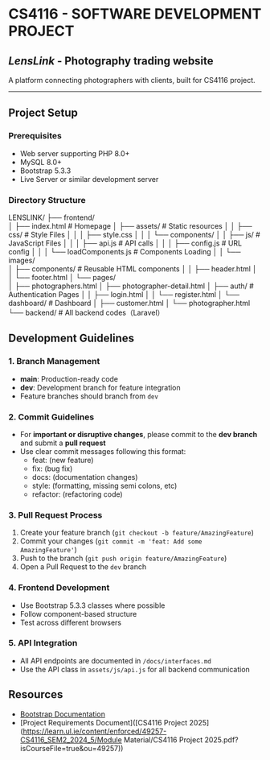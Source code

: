 # CS4116 - SOFTWARE DEVELOPMENT PROJECT 

## *LensLink* - Photography trading website

A platform connecting photographers with clients, built for CS4116 project.

---

## Project Setup

### Prerequisites
- Web server supporting PHP 8.0+
- MySQL 8.0+
- Bootstrap 5.3.3
- Live Server or similar development server

### Directory Structure

LENSLINK/
├── frontend/               
│   ├── index.html         # Homepage
│   ├── assets/            # Static resources
│   │   ├── css/          # Style Files
│   │   │   ├── style.css
│   │   │   └── components/
│   │   ├── js/           # JavaScript Files
│   │   │   ├── api.js    # API calls
│   │   │   ├── config.js # URL config
│   │   │   └── loadComponents.js # Components Loading
│   │   └── images/       
│   ├── components/        # Reusable HTML components
│   │   ├── header.html
│   │   └── footer.html
│   └── pages/            
│       ├── photographers.html
│       ├── photographer-detail.html
│       ├── auth/         # Authentication Pages
│       │   ├── login.html
│       │   └── register.html
│       └── dashboard/    # Dashboard
│           ├── customer.html
│           └── photographer.html
└── backend/              # All backend codes（Laravel）

## Development Guidelines

### 1. Branch Management
- **main**: Production-ready code
- **dev**: Development branch for feature integration
- Feature branches should branch from `dev`

### 2. Commit Guidelines
- For **important or disruptive changes**, please commit to the **dev branch** and submit a **pull request**
- Use clear commit messages following this format:
  - feat: (new feature)
  - fix: (bug fix)
  - docs: (documentation changes)
  - style: (formatting, missing semi colons, etc)
  - refactor: (refactoring code)

### 3. Pull Request Process
1. Create your feature branch (`git checkout -b feature/AmazingFeature`)
2. Commit your changes (`git commit -m 'feat: Add some AmazingFeature'`)
3. Push to the branch (`git push origin feature/AmazingFeature`)
4. Open a Pull Request to the `dev` branch

### 4. Frontend Development
- Use Bootstrap 5.3.3 classes where possible
- Follow component-based structure
- Test across different browsers

### 5. API Integration
- All API endpoints are documented in `/docs/interfaces.md`
- Use the API class in `assets/js/api.js` for all backend communication

## Resources
- [Bootstrap Documentation](https://getbootstrap.com/docs/5.3/getting-started/introduction/)
- [Project Requirements Document]([CS4116 Project 2025](https://learn.ul.ie/content/enforced/49257-CS4116_SEM2_2024_5/Module Material/CS4116 Project 2025.pdf?isCourseFile=true&ou=49257))